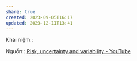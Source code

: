 ```yaml
---
share: true
created: 2023-09-05T16:17
updated: 2023-12-11T13:41
---
```


Khái niệm:: 

Nguồn:: [Risk, uncertainty and variability - YouTube](https://youtu.be/96UZbxVQA00?si=bSzPIax4gUcEuTNg&t=150)
